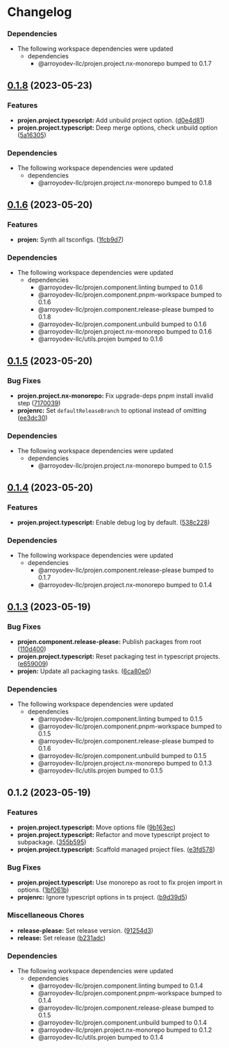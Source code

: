 # Changelog

### Dependencies

* The following workspace dependencies were updated
  * dependencies
    * @arroyodev-llc/projen.project.nx-monorepo bumped to 0.1.7

## [0.1.8](https://github.com/ArroyoDev-LLC/components/compare/@arroyodev-llc/projen.project.typescript-v0.1.7...@arroyodev-llc/projen.project.typescript-v0.1.8) (2023-05-23)


### Features

* **projen.project.typescript:** Add unbuild project option. ([d0e4d81](https://github.com/ArroyoDev-LLC/components/commit/d0e4d81ebc905822c3f6b6d5f5924eac8ce7ee0a))
* **projen.project.typescript:** Deep merge options, check unbuild option ([5a16305](https://github.com/ArroyoDev-LLC/components/commit/5a16305766063d857e2f183e7bbb5262d3fb824f))


### Dependencies

* The following workspace dependencies were updated
  * dependencies
    * @arroyodev-llc/projen.project.nx-monorepo bumped to 0.1.8

## [0.1.6](https://github.com/ArroyoDev-LLC/components/compare/@arroyodev-llc/projen.project.typescript-v0.1.5...@arroyodev-llc/projen.project.typescript-v0.1.6) (2023-05-20)


### Features

* **projen:** Synth all tsconfigs. ([1fcb9d7](https://github.com/ArroyoDev-LLC/components/commit/1fcb9d7e7c4840ff7d463453cff44201b03e996a))


### Dependencies

* The following workspace dependencies were updated
  * dependencies
    * @arroyodev-llc/projen.component.linting bumped to 0.1.6
    * @arroyodev-llc/projen.component.pnpm-workspace bumped to 0.1.6
    * @arroyodev-llc/projen.component.release-please bumped to 0.1.8
    * @arroyodev-llc/projen.component.unbuild bumped to 0.1.6
    * @arroyodev-llc/projen.project.nx-monorepo bumped to 0.1.6
    * @arroyodev-llc/utils.projen bumped to 0.1.6

## [0.1.5](https://github.com/ArroyoDev-LLC/components/compare/@arroyodev-llc/projen.project.typescript-v0.1.4...@arroyodev-llc/projen.project.typescript-v0.1.5) (2023-05-20)


### Bug Fixes

* **projen.project.nx-monorepo:** Fix upgrade-deps pnpm install invalid step ([7170039](https://github.com/ArroyoDev-LLC/components/commit/7170039024734e56a23fd53ecf45935c719f94af))
* **projenrc:** Set `defaultReleaseBranch` to optional instead of omitting ([ee3dc30](https://github.com/ArroyoDev-LLC/components/commit/ee3dc309ca826cb2e3a382a63b9aaebd9ff9aca3))


### Dependencies

* The following workspace dependencies were updated
  * dependencies
    * @arroyodev-llc/projen.project.nx-monorepo bumped to 0.1.5

## [0.1.4](https://github.com/ArroyoDev-LLC/components/compare/@arroyodev-llc/projen.project.typescript-v0.1.3...@arroyodev-llc/projen.project.typescript-v0.1.4) (2023-05-20)


### Features

* **projen.project.typescript:** Enable debug log by default. ([538c228](https://github.com/ArroyoDev-LLC/components/commit/538c2288923d03507140df51c9486cedb097bb0b))


### Dependencies

* The following workspace dependencies were updated
  * dependencies
    * @arroyodev-llc/projen.component.release-please bumped to 0.1.7
    * @arroyodev-llc/projen.project.nx-monorepo bumped to 0.1.4

## [0.1.3](https://github.com/ArroyoDev-LLC/components/compare/@arroyodev-llc/projen.project.typescript-v0.1.2...@arroyodev-llc/projen.project.typescript-v0.1.3) (2023-05-19)


### Bug Fixes

* **projen.component.release-please:** Publish packages from root ([110d400](https://github.com/ArroyoDev-LLC/components/commit/110d4002e681d351f3127aeb04798eb25bb7e1b9))
* **projen.project.typescript:** Reset packaging test in typescript projects. ([e659009](https://github.com/ArroyoDev-LLC/components/commit/e6590093dd503cc5c180a4c669a9a4e781749580))
* **projen:** Update all packaging tasks. ([6ca80e0](https://github.com/ArroyoDev-LLC/components/commit/6ca80e05c2f38b262be0edc718240f6a055b9c0a))


### Dependencies

* The following workspace dependencies were updated
  * dependencies
    * @arroyodev-llc/projen.component.linting bumped to 0.1.5
    * @arroyodev-llc/projen.component.pnpm-workspace bumped to 0.1.5
    * @arroyodev-llc/projen.component.release-please bumped to 0.1.6
    * @arroyodev-llc/projen.component.unbuild bumped to 0.1.5
    * @arroyodev-llc/projen.project.nx-monorepo bumped to 0.1.3
    * @arroyodev-llc/utils.projen bumped to 0.1.5

## 0.1.2 (2023-05-19)


### Features

* **projen.project.typescript:** Move options file ([9b163ec](https://github.com/ArroyoDev-LLC/components/commit/9b163ecc39ead08ccfb276f8e6680f3149037322))
* **projen.project.typescript:** Refactor and move typescript project to subpackage. ([355b595](https://github.com/ArroyoDev-LLC/components/commit/355b595b8caed0b45d1c6137fb2564797d373eff))
* **projen.project.typescript:** Scaffold managed project files. ([e3fd578](https://github.com/ArroyoDev-LLC/components/commit/e3fd5789d2ae308a7201d1f491933254c9ca63c1))


### Bug Fixes

* **projen.project.typescript:** Use monorepo as root to fix projen import in options. ([1bf061b](https://github.com/ArroyoDev-LLC/components/commit/1bf061b0a6b34146fd59fc14dcb03dacd91ea26f))
* **projenrc:** Ignore typescript options in ts project. ([b9d39d5](https://github.com/ArroyoDev-LLC/components/commit/b9d39d5a97ce6eb5856702108496ad83447e0610))


### Miscellaneous Chores

* **release-please:** Set release version. ([91254d3](https://github.com/ArroyoDev-LLC/components/commit/91254d37f198bb0d7366d786fa56a3266dac77d8))
* **release:** Set release ([b231adc](https://github.com/ArroyoDev-LLC/components/commit/b231adc5f371681d5e2b52358be34fa451fd69db))


### Dependencies

* The following workspace dependencies were updated
  * dependencies
    * @arroyodev-llc/projen.component.linting bumped to 0.1.4
    * @arroyodev-llc/projen.component.pnpm-workspace bumped to 0.1.4
    * @arroyodev-llc/projen.component.release-please bumped to 0.1.5
    * @arroyodev-llc/projen.component.unbuild bumped to 0.1.4
    * @arroyodev-llc/projen.project.nx-monorepo bumped to 0.1.2
    * @arroyodev-llc/utils.projen bumped to 0.1.4

